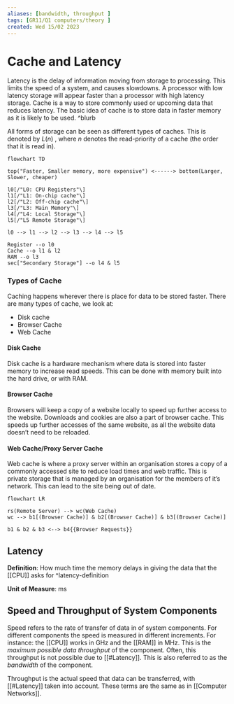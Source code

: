 ```yaml
---
aliases: [bandwidth, throughput ]
tags: [GR11/Q1 computers/theory ]
created: Wed 15/02 2023
---
```

# Cache and Latency
Latency is the delay of information moving from storage to processing. This limits the speed of a system, and causes slowdowns. A processor with low latency storage will appear faster than a processor with high latency storage. Cache is a way to store commonly used or upcoming data that reduces latency. The basic idea of cache is to store data in faster memory as it is likely to be used.  ^blurb

All forms of storage can be seen as different types of caches. This is denoted by $L(n)$ , where $n$ denotes the read-priority of a cache (the order that it is read in). 

```mermaid
flowchart TD

top("Faster, Smaller memory, more expensive") <------> bottom(Larger, Slower, cheaper)

l0[/"L0: CPU Registers"\]
l1[/"L1: On-chip cache"\]
l2[/"L2: Off-chip cache"\]
l3[/"L3: Main Memory"\]
l4[/"L4: Local Storage"\]
l5[/"L5 Remote Storage"\]

l0 --> l1 --> l2 --> l3 --> l4 --> l5

Register --o l0 
Cache --o l1 & l2
RAM --o l3
sec["Secondary Storage"] --o l4 & l5

```

### Types of Cache
Caching happens wherever there is place for data to be stored faster. 
There are many types of cache, we look at:
- Disk cache
- Browser Cache
- Web Cache

#### Disk Cache
Disk cache is a hardware mechanism where data is stored into faster memory to increase read speeds. This can be done with memory built into the hard drive, or with RAM.

#### Browser Cache
Browsers will keep a copy of a website locally to speed up further access to the website. Downloads and cookies are also a part of browser cache. This speeds up further accesses of the same website, as all the website data doesn’t need to be reloaded. 

#### Web Cache/Proxy Server Cache
Web cache is where a proxy server within an organisation stores a copy of a commonly accessed site to reduce load times and web traffic. This is private storage that is managed by an organisation for the members of it’s network. This can lead to the site being out of date. 

```mermaid
flowchart LR

rs(Remote Server) --> wc(Web Cache)
wc --> b1[(Browser Cache)] & b2[(Browser Cache)] & b3[(Browser Cache)]

b1 & b2 & b3 <--> b4{{Browser Requests}}

```

## Latency
**Definition**: How much time the memory delays in giving the data that the [[CPU]] asks for ^latency-definition

**Unit of Measure**: ms


## Speed and Throughput of System Components
Speed refers to the rate of transfer of data in of system components. For different components the speed is measured in different increments. For instance: the [[CPU]] works in GHz and the [[RAM]] in MHz. This is the *maximum possible data throughput* of the component. Often, this throughput is not possible due to [[#Latency]]. This is also referred to as the *bandwidth* of the component.

Throughput is the actual speed that data can be transferred, with [[#Latency]] taken into account. These terms are the same as in [[Computer Networks]]. 